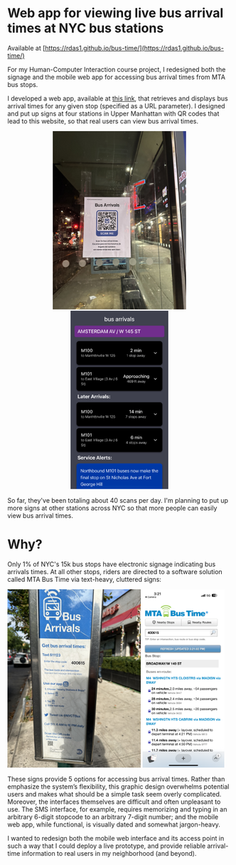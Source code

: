 # Web app for viewing live bus arrival times at NYC bus stations

Available at [https://rdas1.github.io/bus-time/](https://rdas1.github.io/bus-time/)

For my Human-Computer Interaction course project, I redesigned both the signage and the mobile web app for accessing bus arrival times from MTA bus stops.

I developed a web app, available at [this link](https://rdas1.github.io/bus-time/#/403483), that retrieves and displays bus arrival times for any given stop (specified as a URL parameter). I designed and put up signs at four stations in Upper Manhattan with QR codes that lead to this website, so that real users can view bus arrival times. 

<p float="left" align="center">
    <img src="images/example_sign.JPG" alt="My redesigned signage, posted at the Amsterdam Avenue / W 145th St bus stop" height="400"/>
    <img src="images/example_page.JPG" alt="My redesigned webpage, showing bus arrivals at Amsterdam Avenue / W 145th St bus stop" height="400"/>
</p>

So far, they've been totaling about 40 scans per day. I'm planning to put up more signs at other stations across NYC so that more people can easily view bus arrival times.


# Why?

Only 1% of NYC's 15k bus stops have electronic signage indicating bus arrivals times. At all other stops, riders are directed to a software solution called MTA Bus Time via text-heavy, cluttered signs:
<p float="left align="center">
    <img src="images/mta_sign.JPG" alt="Current MTA Signage" height="400"/>
    <img src="images/mta_interface.PNG" alt="Current MTA web interface" height="400"/>
</p>
These signs provide 5 options for accessing bus arrival times. Rather than emphasize the system’s flexibility, this graphic design overwhelms potential users and makes what should be a simple task seem overly complicated. Moreover, the interfaces themselves are difficult and often unpleasant to use. The SMS interface, for example, requires memorizing and typing in an arbitrary 6-digit stopcode to an arbitrary 7-digit number; and the mobile web app, while functional, is visually dated and somewhat jargon-heavy.



I wanted to redesign both the mobile web interface and its access point in such a way that I could deploy a live prototype, and provide reliable arrival-time information to real users in my neighborhood (and beyond).
